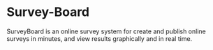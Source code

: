 Survey-Board
====================

SurveyBoard is an online survey system for create and publish online surveys in minutes, and view results graphically and in real time. 

